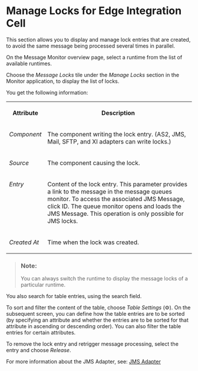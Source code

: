 <!-- loio8871b61f9e1f473591988e1ad38c8b01 -->

<link rel="stylesheet" type="text/css" href="css/sap-icons.css"/>

# Manage Locks for Edge Integration Cell

This section allows you to display and manage lock entries that are created, to avoid the same message being processed several times in parallel.

On the Message Monitor overview page, select a runtime from the list of available runtimes.

Choose the *Message Locks* tile under the *Manage Locks* section in the Monitor application, to display the list of locks.

You get the following information:


<table>
<tr>
<th valign="top">

Attribute

</th>
<th valign="top">

Description

</th>
</tr>
<tr>
<td valign="top">

*Component* 

</td>
<td valign="top">

The component writing the lock entry. \(AS2, JMS, Mail, SFTP, and XI adapters can write locks.\)

</td>
</tr>
<tr>
<td valign="top">

*Source* 

</td>
<td valign="top">

The component causing the lock.

</td>
</tr>
<tr>
<td valign="top">

*Entry* 

</td>
<td valign="top">

Content of the lock entry. This parameter provides a link to the message in the message queues monitor. To access the associated JMS Message, click ID. The queue monitor opens and loads the JMS Message. This operation is only possible for JMS locks.

</td>
</tr>
<tr>
<td valign="top">

*Created At* 

</td>
<td valign="top">

Time when the lock was created.

</td>
</tr>
</table>

> ### Note:  
> You can always switch the runtime to display the message locks of a particular runtime.

You also search for table entries, using the search field.

To sort and filter the content of the table, choose *Table Settings* \(:gear:\). On the subsequent screen, you can define how the table entries are to be sorted \(by specifying an attribute and whether the entries are to be sorted for that attribute in ascending or descending order\). You can also filter the table entries for certain attributes.

To remove the lock entry and retrigger message processing, select the entry and choose *Release*.

For more information about the JMS Adapter, see: [JMS Adapter](50-Development/jms-adapter-0993f2a.md)

